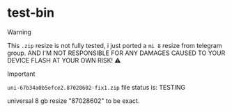 # test-bin

> [!WARNING]
> This `.zip` resize is not fully tested, i just ported a `mi 8` resize from telegram group. AND I'M NOT RESPONSIBLE FOR ANY DAMAGES CAUSED TO YOUR DEVICE FLASH AT YOUR OWN RISK! ⚠️ 

> [!IMPORTANT]
> `uni-67b34a0b5efce2.87028602-fix1.zip` file status is: TESTING

universal 8 gb resize "87028602" to be exact.
